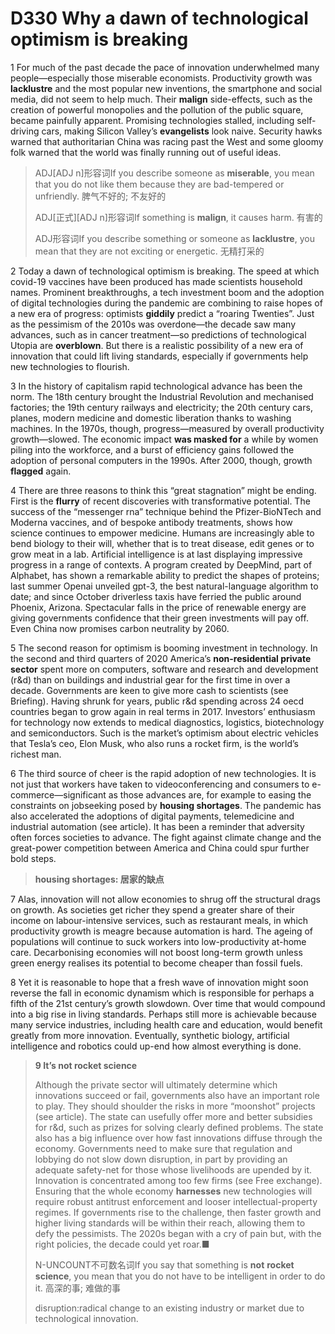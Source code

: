 # D330 Why a dawn of technological optimism is breaking
1 For much of the past decade the pace of innovation underwhelmed many people—especially those miserable economists. Productivity growth was **lacklustre** and the most popular new inventions, the smartphone and social media, did not seem to help much. Their **malign** side-effects, such as the creation of powerful monopolies and the pollution of the public square, became painfully apparent. Promising technologies stalled, including self-driving cars, making Silicon Valley’s **evangelists** look naive. Security hawks warned that authoritarian China was racing past the West and some gloomy folk warned that the world was finally running out of useful ideas.

> ADJ[ADJ n]形容词If you describe someone as **miserable**, you mean that you do not like them because they are bad-tempered or unfriendly. 脾气不好的; 不友好的
>
> ADJ[正式][ADJ n]形容词If something is **malign**, it causes harm. 有害的
>
> ADJ形容词If you describe something or someone as **lacklustre**, you mean that they are not exciting or energetic. 无精打采的
>

2 Today a dawn of technological optimism is breaking. The speed at which covid-19 vaccines have been produced has made scientists household names. Prominent breakthroughs, a tech investment boom and the adoption of digital technologies during the pandemic are combining to raise hopes of a new era of progress: optimists **giddily** predict a “roaring Twenties”. Just as the pessimism of the 2010s was overdone—the decade saw many advances, such as in cancer treatment—so predictions of technological Utopia are **overblown**. But there is a realistic possibility of a new era of innovation that could lift living standards, especially if governments help new technologies to flourish.

3 In the history of capitalism rapid technological advance has been the norm. The 18th century brought the Industrial Revolution and mechanised factories; the 19th century railways and electricity; the 20th century cars, planes, modern medicine and domestic liberation thanks to washing machines. In the 1970s, though, progress—measured by overall productivity growth—slowed. The economic impact **was masked for** a while by women piling into the workforce, and a burst of efficiency gains followed the adoption of personal computers in the 1990s. After 2000, though, growth **flagged** again.

4 There are three reasons to think this “great stagnation” might be ending. First is the **flurry** of recent discoveries with transformative potential. The success of the “messenger rna” technique behind the Pfizer-BioNTech and Moderna vaccines, and of bespoke antibody treatments, shows how science continues to empower medicine. Humans are increasingly able to bend biology to their will, whether that is to treat disease, edit genes or to grow meat in a lab. Artificial intelligence is at last displaying impressive progress in a range of contexts. A program created by DeepMind, part of Alphabet, has shown a remarkable ability to predict the shapes of proteins; last summer Openai unveiled gpt-3, the best natural-language algorithm to date; and since October driverless taxis have ferried the public around Phoenix, Arizona. Spectacular falls in the price of renewable energy are giving governments confidence that their green investments will pay off. Even China now promises carbon neutrality by 2060.

5 The second reason for optimism is booming investment in technology. In the second and third quarters of 2020 America’s **non-residential private sector** spent more on computers, software and research and development (r&d) than on buildings and industrial gear for the first time in over a decade. Governments are keen to give more cash to scientists (see Briefing). Having shrunk for years, public r&d spending across 24 oecd countries began to grow again in real terms in 2017. Investors’ enthusiasm for technology now extends to medical diagnostics, logistics, biotechnology and semiconductors. Such is the market’s optimism about electric vehicles that Tesla’s ceo, Elon Musk, who also runs a rocket firm, is the world’s richest man.

6 The third source of cheer is the rapid adoption of new technologies. It is not just that workers have taken to videoconferencing and consumers to e-commerce—significant as those advances are, for example to easing the constraints on jobseeking posed by **housing shortages**. The pandemic has also accelerated the adoptions of digital payments, telemedicine and industrial automation (see article). It has been a reminder that adversity often forces societies to advance. The fight against climate change and the great-power competition between America and China could spur further bold steps.

> **housing shortages: 居家的缺点**
>

7 Alas, innovation will not allow economies to shrug off the structural drags on growth. As societies get richer they spend a greater share of their income on labour-intensive services, such as restaurant meals, in which productivity growth is meagre because automation is hard. The ageing of populations will continue to suck workers into low-productivity at-home care. Decarbonising economies will not boost long-term growth unless green energy realises its potential to become cheaper than fossil fuels.

8 Yet it is reasonable to hope that a fresh wave of innovation might soon reverse the fall in economic dynamism which is responsible for perhaps a fifth of the 21st century’s growth slowdown. Over time that would compound into a big rise in living standards. Perhaps still more is achievable because many service industries, including health care and education, would benefit greatly from more innovation. Eventually, synthetic biology, artificial intelligence and robotics could up-end how almost everything is done.

> **9 It’s not rocket science**
>
> Although the private sector will ultimately determine which innovations succeed or fail, governments also have an important role to play. They should shoulder the risks in more “moonshot” projects (see article). The state can usefully offer more and better subsidies for r&d, such as prizes for solving clearly defined problems. The state also has a big influence over how fast innovations diffuse through the economy. Governments need to make sure that regulation and lobbying do not slow down disruption, in part by providing an adequate safety-net for those whose livelihoods are upended by it. Innovation is concentrated among too few firms (see Free exchange). Ensuring that the whole economy **harnesses** new technologies will require robust antitrust enforcement and looser intellectual-property regimes. If governments rise to the challenge, then faster growth and higher living standards will be within their reach, allowing them to defy the pessimists. The 2020s began with a cry of pain but, with the right policies, the decade could yet roar.■
>
> N-UNCOUNT不可数名词If you say that something is **not** **rocket science**, you mean that you do not have to be intelligent in order to do it. 高深的事; 难做的事
>
> disruption:radical change to an existing industry or market due to technological innovation.
>

